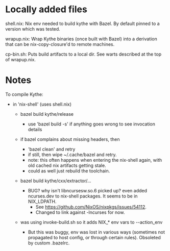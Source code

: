 # Locally added files

shell.nix:
    Nix env needed to build kythe with Bazel.
    By default pinned to a version which was tested.

wrapup.nix:
    Wrap Kythe binaries (once built with Bazel) into a derivation that can
    be nix-copy-closure'd to remote machines.

cp-bin.sh:
    Puts build artifacts to a local dir. See warts described at the top of
    wrapup.nix.

# Notes

To compile Kythe:
  - in 'nix-shell' (uses shell.nix)
      - bazel build kythe/release
        - use 'bazel build -s' if anything goes wrong to see invocation details

      - if bazel complains about missing headers, then
        - 'bazel clean' and retry
        - if still, then wipe ~/.cache/bazel and retry.
        - note: this often happens when entering the nix-shell again, with old
          cached nix artifacts getting stale.
        - could as well just rebuild the toolchain.

      - bazel build kythe/cxx/extractor/...
        - BUG? why isn't libncursesw.so.6 picked up? even added ncurses.dev to nix-shell packages. It seems to be in NIX_LDPATH.
          - See https://github.com/NixOS/nixpkgs/issues/54112.
          - Changed to link against -lncurses for now.

      - was using invoke-build.sh so it adds NIX_* env vars to --action_env
        - But this was buggy, env was lost in various ways (sometimes not
          propagated to host config, or through certain rules). Obsoleted
          by custom .bazelrc.

